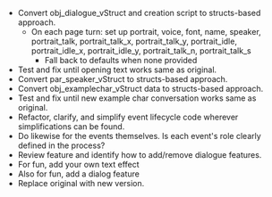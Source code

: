 - Convert obj_dialogue_vStruct and creation script to structs-based approach.
  - On each page turn: set up portrait, voice, font, name, speaker, portrait_talk, portrait_talk_x, portrait_talk_y, portrait_idle, portrait_idle_x, portrait_idle_y, portrait_talk_n, portrait_talk_s
    - Fall back to defaults when none provided
- Test and fix until opening text works same as original.
- Convert par_speaker_vStruct to structs-based approach.
- Convert obj_examplechar_vStruct data to structs-based approach.
- Test and fix until new example char conversation works same as original.
- Refactor, clarify, and simplify event lifecycle code wherever simplifications can be found.
- Do likewise for the events themselves. Is each event's role clearly defined in the process?
- Review feature and identify how to add/remove dialogue features.
- For fun, add your own text effect
- Also for fun, add a dialog feature
- Replace original with new version.